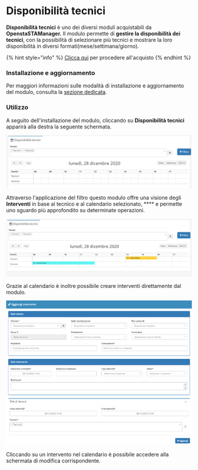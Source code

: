 # Disponibilità tecnici

**Disponibilità tecnici** è uno dei diversi moduli acquistabili da **OpenstaSTAManager.** Il modulo  permette di **gestire la disponibilità dei tecnici**, con la possibilità di selezionare più tecnici e mostrare la loro disponibilità in diversi formati(mese/settimana/giorno).

{% hint style="info" %}
[Clicca qui](https://www.openstamanager.com/categoria-prodotto/moduli/) per procedere all'acquisto
{% endhint %}

### Installazione e aggiornamento

Per maggiori informazioni sulle modalità di installazione e aggiornamento del modulo, consulta la [sezione dedicata](installazione-e-aggiornamento.md).

### Utilizzo

A seguito dell'installazione del modulo, cliccando su **Disponibilità tecnici** apparirà alla destra la seguente schermata.

![](../.gitbook/assets/disp1.png)

Attraverso l'applicazione del filtro questo modulo offre una visione  degli **Interventi** in base al tecnico e al calendario selezionato, **** e permette uno sguardo più approfondito su determinate operazioni.

![](../.gitbook/assets/disp2.png)

Grazie al calendario è inoltre possibile creare interventi direttamente dal modulo.&#x20;

![](../.gitbook/assets/disp3.png)

Cliccando su un intervento nel calendario è possibile accedere alla schermata di modifica corrispondente.
